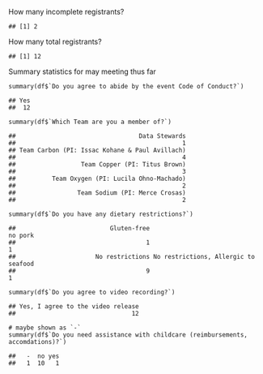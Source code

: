 How many incomplete registrants?

    ## [1] 2

How many total registrants?

    ## [1] 12

Summary statistics for may meeting thus far

    summary(df$`Do you agree to abide by the event Code of Conduct?`)

    ## Yes 
    ##  12

    summary(df$`Which Team are you a member of?`)

    ##                                  Data Stewards 
    ##                                              1 
    ## Team Carbon (PI: Issac Kohane & Paul Avillach) 
    ##                                              4 
    ##                  Team Copper (PI: Titus Brown) 
    ##                                              3 
    ##          Team Oxygen (PI: Lucila Ohno-Machado) 
    ##                                              2 
    ##                 Team Sodium (PI: Merce Crosas) 
    ##                                              2

    summary(df$`Do you have any dietary restrictions?`)

    ##                          Gluten-free                              no pork 
    ##                                    1                                    1 
    ##                      No restrictions No restrictions, Allergic to seafood 
    ##                                    9                                    1

    summary(df$`Do you agree to video recording?`)

    ## Yes, I agree to the video release 
    ##                                12

    # maybe shown as `-`
    summary(df$`Do you need assistance with childcare (reimbursements, accomdations)?`)

    ##   -  no yes 
    ##   1  10   1
